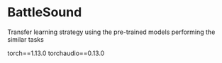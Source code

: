 # BattleSound
Transfer learning strategy using the pre-trained models performing the similar tasks



torch==1.13.0
torchaudio==0.13.0